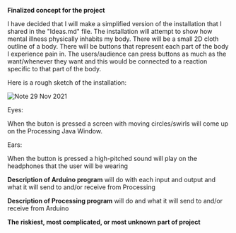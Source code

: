 **Finalized concept for the project**

I have decided that I will make a simplified version of the installation that I shared in the "Ideas.md" file. The installation will attempt to show how mental illness physically inhabits my body. There will be a small 2D cloth outline of a body. There will be buttons that represent each part of the body I experience pain in. The users/audience can press buttons as much as the want/whenever they want and this would be connected to a reaction specific to that part of the body. 

Here is a rough sketch of the installation: 

![Note 29 Nov 2021](https://user-images.githubusercontent.com/89835212/143825878-b63d84ad-02b4-48eb-b4ca-c8246452f87a.jpg)

Eyes: 

When the buton is pressed a screen with moving circles/swirls will come up on the Processing Java Window. 

Ears: 

When the button is pressed a high-pitched sound will play on the headphones that the user will be wearing


**Description of Arduino program**
will do with each input and output and what it will send to and/or receive from Processing

**Description of Processing program** will do and what it will send to and/or receive from Arduino

**The riskiest, most complicated, or most unknown part of project**


